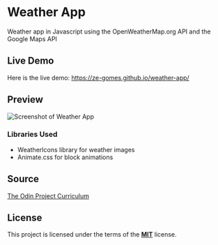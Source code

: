 # Weather App

Weather app in Javascript using the OpenWeatherMap.org API and the Google Maps API

## Live Demo
Here is the live demo: https://ze-gomes.github.io/weather-app/

## Preview
![Screenshot of Weather App](https://i.imgur.com/iSE5c4D.png)

### Libraries Used
* WeatherIcons library for weather images
* Animate.css for block animations

## Source
[The Odin Project Curriculum](https://www.theodinproject.com/lessons/weather-app)

## License
This project is licensed under the terms of the **[MIT](blob/main/LICENSE)**  license. 